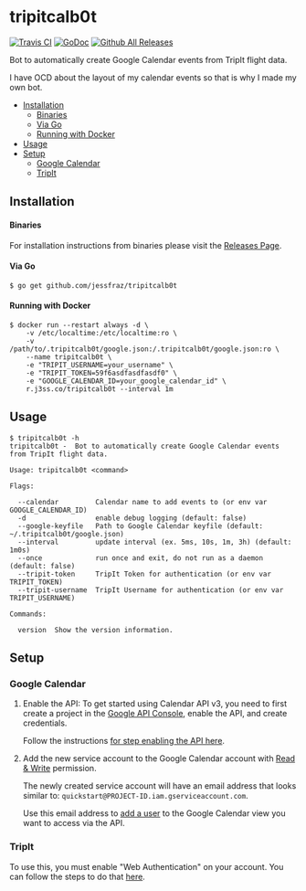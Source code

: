 # tripitcalb0t

[![Travis CI](https://img.shields.io/travis/jessfraz/tripitcalb0t.svg?style=for-the-badge)](https://travis-ci.org/jessfraz/tripitcalb0t)
[![GoDoc](https://img.shields.io/badge/godoc-reference-5272B4.svg?style=for-the-badge)](https://godoc.org/github.com/jessfraz/tripitcalb0t)
[![Github All Releases](https://img.shields.io/github/downloads/jessfraz/tripitcalb0t/total.svg?style=for-the-badge)](https://github.com/jessfraz/tripitcalb0t/releases)

Bot to automatically create Google Calendar events from TripIt flight data.

I have OCD about the layout of my calendar events so that is why I made my own bot.

 * [Installation](README.md#installation)
      * [Binaries](README.md#binaries)
      * [Via Go](README.md#via-go)
      * [Running with Docker](README.md#running-with-docker)
 * [Usage](README.md#usage)
 * [Setup](README.md#setup)
   * [Google Calendar](README.md#google-calendar)
   * [TripIt](README.md#tripit)

## Installation

#### Binaries

For installation instructions from binaries please visit the [Releases Page](https://github.com/jessfraz/tripitcalb0t/releases).

#### Via Go

```console
$ go get github.com/jessfraz/tripitcalb0t
```

#### Running with Docker

```console
$ docker run --restart always -d \
    -v /etc/localtime:/etc/localtime:ro \
    -v /path/to/.tripitcalb0t/google.json:/.tripitcalb0t/google.json:ro \
    --name tripitcalb0t \
    -e "TRIPIT_USERNAME=your_username" \
    -e "TRIPIT_TOKEN=59f6asdfasdfasdf0" \
    -e "GOOGLE_CALENDAR_ID=your_google_calendar_id" \
    r.j3ss.co/tripitcalb0t --interval 1m
```

## Usage

```console
$ tripitcalb0t -h
tripitcalb0t -  Bot to automatically create Google Calendar events from TripIt flight data.

Usage: tripitcalb0t <command>

Flags:

  --calendar         Calendar name to add events to (or env var GOOGLE_CALENDAR_ID)
  -d                 enable debug logging (default: false)
  --google-keyfile   Path to Google Calendar keyfile (default: ~/.tripitcalb0t/google.json)
  --interval         update interval (ex. 5ms, 10s, 1m, 3h) (default: 1m0s)
  --once             run once and exit, do not run as a daemon (default: false)
  --tripit-token     TripIt Token for authentication (or env var TRIPIT_TOKEN)
  --tripit-username  TripIt Username for authentication (or env var TRIPIT_USERNAME)

Commands:

  version  Show the version information.
```

## Setup

### Google Calendar

1. Enable the API: To get started using Calendar API v3, you need to 
    first create a project in the 
    [Google API Console](https://console.developers.google.com),
    enable the API, and create credentials.

    Follow the instructions 
    [for step enabling the API here](https://developers.google.com/calendar/quickstart/go).

2. Add the new service account to the Google Calendar account with 
    [Read & Write](https://support.google.com/analytics/answer/2884495) 
    permission.

    The newly created service account will have an email address that looks
    similar to: `quickstart@PROJECT-ID.iam.gserviceaccount.com`.

    Use this email address to 
    [add a user](https://support.google.com/analytics/answer/1009702) to the 
    Google Calendar view you want to access via the API. 

### TripIt

To use this, you must enable "Web Authentication" on your account. You can
follow the steps to do that 
[here](https://tripit.github.io/api/doc/v1/#authentication_section).
